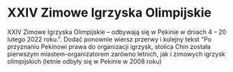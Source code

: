 # XXIV Zimowe Igrzyska Olimpijskie

XXIV Zimowe Igrzyska Olimpijskie – odbywają się w Pekinie w dniach 4 – 20 lutego 2022 roku.". Dodać ponownie wiersz przerwy i kolejny tekst "Po przyznaniu Pekinowi prawa do organizacji igrzysk, stolica Chin została pierwszym miastem-organizatorem zarówno letnich, jak i zimowych igrzysk olimpijskich (letnie odbyły się w Pekinie w 2008 roku)
